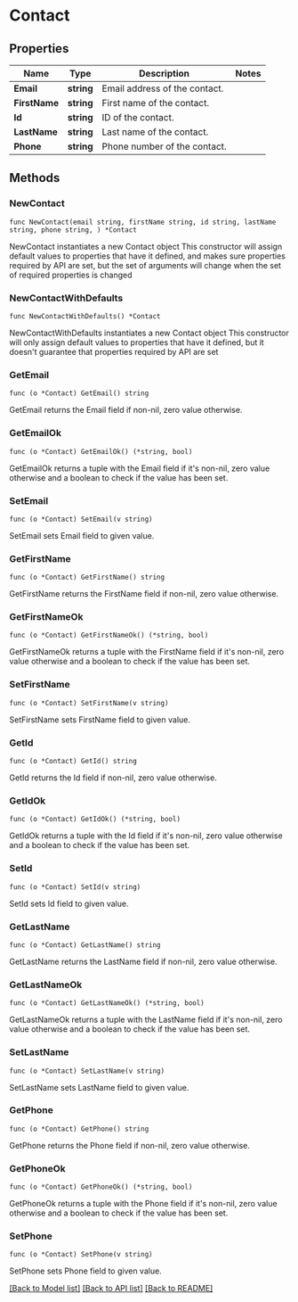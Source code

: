 # Contact

## Properties

Name | Type | Description | Notes
------------ | ------------- | ------------- | -------------
**Email** | **string** | Email address of the contact. | 
**FirstName** | **string** | First name of the contact. | 
**Id** | **string** | ID of the contact. | 
**LastName** | **string** | Last name of the contact. | 
**Phone** | **string** | Phone number of the contact. | 

## Methods

### NewContact

`func NewContact(email string, firstName string, id string, lastName string, phone string, ) *Contact`

NewContact instantiates a new Contact object
This constructor will assign default values to properties that have it defined,
and makes sure properties required by API are set, but the set of arguments
will change when the set of required properties is changed

### NewContactWithDefaults

`func NewContactWithDefaults() *Contact`

NewContactWithDefaults instantiates a new Contact object
This constructor will only assign default values to properties that have it defined,
but it doesn't guarantee that properties required by API are set

### GetEmail

`func (o *Contact) GetEmail() string`

GetEmail returns the Email field if non-nil, zero value otherwise.

### GetEmailOk

`func (o *Contact) GetEmailOk() (*string, bool)`

GetEmailOk returns a tuple with the Email field if it's non-nil, zero value otherwise
and a boolean to check if the value has been set.

### SetEmail

`func (o *Contact) SetEmail(v string)`

SetEmail sets Email field to given value.


### GetFirstName

`func (o *Contact) GetFirstName() string`

GetFirstName returns the FirstName field if non-nil, zero value otherwise.

### GetFirstNameOk

`func (o *Contact) GetFirstNameOk() (*string, bool)`

GetFirstNameOk returns a tuple with the FirstName field if it's non-nil, zero value otherwise
and a boolean to check if the value has been set.

### SetFirstName

`func (o *Contact) SetFirstName(v string)`

SetFirstName sets FirstName field to given value.


### GetId

`func (o *Contact) GetId() string`

GetId returns the Id field if non-nil, zero value otherwise.

### GetIdOk

`func (o *Contact) GetIdOk() (*string, bool)`

GetIdOk returns a tuple with the Id field if it's non-nil, zero value otherwise
and a boolean to check if the value has been set.

### SetId

`func (o *Contact) SetId(v string)`

SetId sets Id field to given value.


### GetLastName

`func (o *Contact) GetLastName() string`

GetLastName returns the LastName field if non-nil, zero value otherwise.

### GetLastNameOk

`func (o *Contact) GetLastNameOk() (*string, bool)`

GetLastNameOk returns a tuple with the LastName field if it's non-nil, zero value otherwise
and a boolean to check if the value has been set.

### SetLastName

`func (o *Contact) SetLastName(v string)`

SetLastName sets LastName field to given value.


### GetPhone

`func (o *Contact) GetPhone() string`

GetPhone returns the Phone field if non-nil, zero value otherwise.

### GetPhoneOk

`func (o *Contact) GetPhoneOk() (*string, bool)`

GetPhoneOk returns a tuple with the Phone field if it's non-nil, zero value otherwise
and a boolean to check if the value has been set.

### SetPhone

`func (o *Contact) SetPhone(v string)`

SetPhone sets Phone field to given value.



[[Back to Model list]](../README.md#documentation-for-models) [[Back to API list]](../README.md#documentation-for-api-endpoints) [[Back to README]](../README.md)


